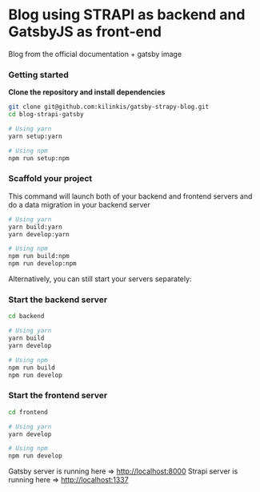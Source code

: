 # Blog using STRAPI as backend and GatsbyJS as front-end  

Blog from the official documentation + gatsby image  

### Getting started

**Clone the repository and install dependencies**

```bash
git clone git@github.com:kilinkis/gatsby-strapy-blog.git
cd blog-strapi-gatsby

# Using yarn
yarn setup:yarn

# Using npm
npm run setup:npm
```

### Scaffold your project

This command will launch both of your backend and frontend servers and do a data migration in your backend server

```bash
# Using yarn
yarn build:yarn
yarn develop:yarn

# Using npm
npm run build:npm
npm run develop:npm
```

Alternatively, you can still start your servers separately:

### Start the backend server

```bash
cd backend

# Using yarn
yarn build
yarn develop

# Using npm
npm run build
npm run develop
```

### Start the frontend server

```bash
cd frontend

# Using yarn
yarn develop

# Using npm
npm run develop
```

Gatsby server is running here => [http://localhost:8000](http://localhost:8000)
Strapi server is running here => [http://localhost:1337](http://localhost:1337)
